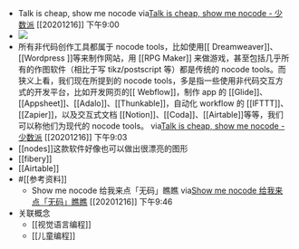 - Talk is cheap, show me nocode
  via[Talk is cheap, show me nocode - 少数派](https://sspai.com/post/58814)
  [[20201216]] 下午9:00
- ![](https://firebasestorage.googleapis.com/v0/b/firescript-577a2.appspot.com/o/imgs%2Fapp%2Fxinyiheng%2F2kfCjleHmr.png?alt=media&token=645c5887-8308-410e-bb64-b9371b2e6fd8)
- 所有非代码创作工具都属于 nocode tools，比如使用[[ Dreamweaver]]、[[Wordpress ]]等来制作网站，用 [[RPG Maker]] 来做游戏，甚至包括几乎所有的作图软件（相比于写 tikz/postscript 等）都是传统的 nocode tools。而狭义上看，我们现在所提到的 nocode tools，多是指一些使用非代码交互方式的开发平台，比如开发网页的[[ Webflow]]，制作 app 的 [[Glide]]、[[Appsheet]]、[[Adalo]]、[[Thunkable]]，自动化 workflow 的 [[IFTTT]]、[[Zapier]]，以及交互式文档 [[Notion]]、[[Coda]]、[[Airtable]]等等，我们可以称他们为现代的 nocode tools。
  via[Talk is cheap, show me nocode - 少数派](https://sspai.com/post/58814)
  [[20201216]] 下午9:03
- [[nodes]]这款软件好像也可以做出很漂亮的图形
- [[fibery]]
- [[Airtable]]
- #[[参考资料]]
    - Show me nocode 给我来点「无码」瞧瞧
      via[Show me nocode 给我来点「无码」瞧瞧](https://showmenocode.com/)
      [[20201216]] 下午9:46
- 关联概念
    - [[视觉语言编程]]
    - [[儿童编程]]
